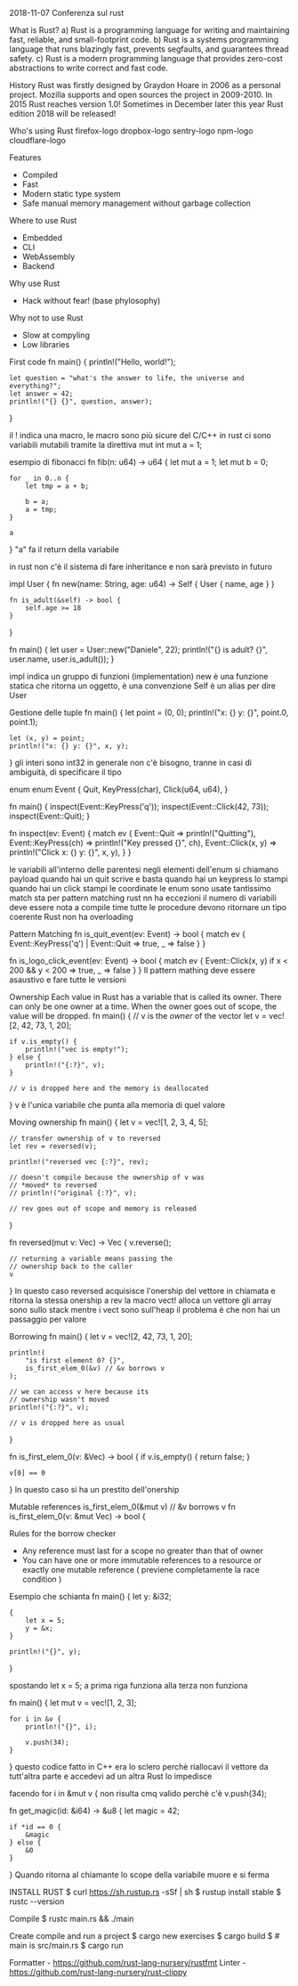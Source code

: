2018-11-07 Conferenza sul rust

What is Rust?
a) Rust is a programming language for writing and maintaining fast, reliable, and small-footprint code.
b) Rust is a systems programming language that runs blazingly fast, prevents segfaults, and guarantees thread safety.
c) Rust is a modern programming language that provides zero-cost abstractions to write correct and fast code.

History
Rust was firstly designed by Graydon Hoare in 2006 as a personal project.
Mozilla supports and open sources the project in 2009-2010.
In 2015 Rust reaches version 1.0!
Sometimes in December later this year Rust edition 2018 will be released!

Who's using Rust
firefox-logo dropbox-logo sentry-logo
npm-logo cloudflare-logo

Features
 - Compiled
 - Fast
 - Modern static type system
 - Safe manual memory management without garbage collection

Where to use Rust
 - Embedded
 - CLI
 - WebAssembly
 - Backend

Why use Rust
 - Hack without fear! (base phylosophy)

Why not to use Rust
 - Slow at compyling 
 - Low libraries

First code
fn main() {
    println!("Hello, world!");

    let question = "what's the answer to life, the universe and everything?";
    let answer = 42;
    println!("{} {}", question, answer);
}

il ! indica una macro, le macro sono più sicure del C/C++
in rust ci sono variabili mutabili tramite la direttiva mut
int mut a = 1;

esempio di fibonacci
fn fib(n: u64) -> u64 {
    let mut a = 1;
    let mut b = 0;

    for _ in 0..n {
        let tmp = a + b;

        b = a;
        a = tmp;
    }

    a
}
"a" fa il return della variabile

in rust non c'è il sistema di fare inheritance
e non sarà previsto in futuro 

impl User {
    fn new(name: String, age: u64) -> Self {
        User { name, age }
    }

    fn is_adult(&self) -> bool {
        self.age >= 18
    }
}

fn main() {
    let user = User::new("Daniele", 22);
    println!("{} is adult? {}", user.name, user.is_adult());
}

impl indica un gruppo di funzioni (implementation)
new è una funzione statica che ritorna un oggetto, è una convenzione
Self è un alias per dire User

Gestione delle tuple
fn main() {
    let point = (0, 0);
    println!("x: {} y: {}", point.0, point.1);

    let (x, y) = point;
    println!("x: {} y: {}", x, y);
}
gli interi sono int32
in generale non c'è bisogno, tranne in casi di ambiguità, di specificare il tipo

enum
enum Event {
    Quit,
    KeyPress(char),
    Click(u64, u64),
}

fn main() {
    inspect(Event::KeyPress('q'));
    inspect(Event::Click(42, 73));
    inspect(Event::Quit);
}

fn inspect(ev: Event) {
    match ev {
        Event::Quit => println!("Quitting"),
        Event::KeyPress(ch) => println!("Key pressed {}", ch),
        Event::Click(x, y) => println!("Click x: {} y: {}", x, y),
    }
}

le variabili all'interno delle parentesi negli elementi dell'enum si chiamano payload 
quando hai un quit scrive e basta
quando hai un keypress lo stampi
quando hai un click stampi le coordinate
le enum sono usate tantissimo
match sta per pattern matching
rust nn ha eccezioni
il numero di variabili deve essere nota a compile time
tutte le procedure devono ritornare un tipo coerente
Rust non ha overloading


Pattern Matching
fn is_quit_event(ev: Event) -> bool {
    match ev {
        Event::KeyPress('q') | Event::Quit => true,
        _ => false
    }
}

fn is_logo_click_event(ev: Event) -> bool {
    match ev {
        Event::Click(x, y) if x < 200 && y < 200 => true,
        _ => false
    }
}
Il pattern mathing deve essere asaustivo e fare tutte le versioni

Ownership
Each value in Rust has a variable that is called its owner.
There can only be one owner at a time.
When the owner goes out of scope, the value will be dropped.
fn main() {
    // v is the *owner* of the vector
    let v = vec![2, 42, 73, 1, 20];

    if v.is_empty() {
        println!("vec is empty!");
    } else {
        println!("{:?}", v);
    }

    // v is dropped here and the memory is deallocated
}
v è l'unica variabile che punta alla memoria di quel valore

Moving ownership
fn main() {
    let v = vec![1, 2, 3, 4, 5];

    // transfer ownership of v to reversed
    let rev = reversed(v);

    println!("reversed vec {:?}", rev);

    // doesn't compile because the ownership of v was
    // *moved* to reversed
    // println!("original {:?}", v);

    // rev goes out of scope and memory is released
}

fn reversed(mut v: Vec<u8>) -> Vec<u8> {
    v.reverse();

    // returning a variable means passing the
    // ownership back to the caller
    v
}
In questo caso reversed acquisisce l'onership del vettore in chiamata
e ritorna la stessa onership a rev
la macro vect! alloca un vettore
gli array sono sullo stack mentre i vect sono sull'heap
il problema è che non hai un passaggio per valore

Borrowing
fn main() {
    let v = vec![2, 42, 73, 1, 20];

    println!(
        "is first element 0? {}",
        is_first_elem_0(&v) // &v borrows v
    );

    // we can access v here because its
    // ownership wasn't moved
    println!("{:?}", v);

    // v is dropped here as usual
}

fn is_first_elem_0(v: &Vec<u8>) -> bool {
    if v.is_empty() {
        return false;
    }

    v[0] == 0
}
In questo caso si ha un prestito dell'onership

Mutable references
  is_first_elem_0(&mut v) // &v borrows v
  fn is_first_elem_0(v: &mut Vec<u8>) -> bool {

Rules for the borrow checker
 - Any reference must last for a scope no greater than that of owner
 - You can have one or more immutable references to a resource or exactly one mutable reference
   ( previene completamente la race condition )

Esempio che schianta
fn main() {
    let y: &i32;

    {
        let x = 5;
        y = &x;
    }

    println!("{}", y);
}

spostando let x = 5; a prima riga funziona
alla terza non funziona


fn main() {
    let mut v = vec![1, 2, 3];

    for i in &v {
        println!("{}", i);

        v.push(34);
    }
}
questo codice fatto in C++ era lo sclero perchè riallocavi il vettore
da tutt'altra parte e accedevi ad un altra
Rust lo impedisce

facendo 
for i in &mut v {
non risulta cmq valido perchè c'è v.push(34);


fn get_magic(id: &i64) -> &u8 {
    let magic = 42;

    if *id == 0 {
        &magic
    } else {
        &0
    }
}
Quando ritorna al chiamante lo scope della variabile muore e si ferma

INSTALL RUST
$ curl https://sh.rustup.rs -sSf | sh
$ rustup install stable
$ rustc --version

Compile
$ rustc main.rs && ./main

Create compile and run a project
$ cargo new exercises
$ cargo build
$ # main is src/main.rs
$ cargo run

Formatter - https://github.com/rust-lang-nursery/rustfmt
Linter - https://github.com/rust-lang-nursery/rust-clippy

